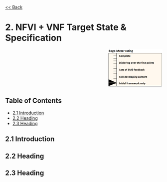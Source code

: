 [<< Back](../../openstack)

# 2. NFVI + VNF Target State & Specification
<p align="right"><img src="../figures/bogo_ifo.png" alt="scope" title="Scope" width="35%"/></p>

## Table of Contents
* [2.1 Introduction](#2.1)
* [2.2 Heading](#2.2)
* [2.3 Heading](#2.3)

<a name="2.1"></a>
## 2.1 Introduction

<a name="8.2"></a>
## 2.2 Heading


<a name="8.3"></a>
## 2.3 Heading
